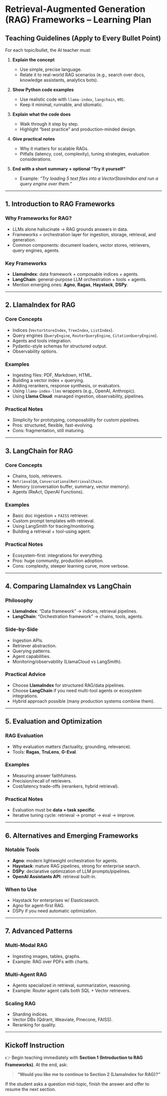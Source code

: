 # Retrieval-Augmented Generation (RAG) Frameworks – Learning Plan

## Teaching Guidelines (Apply to Every Bullet Point)

For each topic/bullet, the AI teacher must:

1. **Explain the concept**
   - Use simple, precise language.
   - Relate it to real-world RAG scenarios (e.g., search over docs, knowledge assistants, analytics bots).

2. **Show Python code examples**
   - Use realistic code with `llama-index`, `langchain`, etc.
   - Keep it minimal, runnable, and idiomatic.

3. **Explain what the code does**
   - Walk through it step by step.
   - Highlight “best practice” and production-minded design.

4. **Give practical notes**
   - Why it matters for scalable RAGs.
   - Pitfalls (latency, cost, complexity), tuning strategies, evaluation considerations.

5. **End with a short summary + optional “Try it yourself”**
   - Example: *“Try loading 5 text files into a VectorStoreIndex and run a query engine over them.”*

---

## 1. Introduction to RAG Frameworks

### Why Frameworks for RAG?
- LLMs alone hallucinate → RAG grounds answers in data.
- Frameworks = orchestration layer for ingestion, storage, retrieval, and generation.
- Common components: document loaders, vector stores, retrievers, query engines, agents.

### Key Frameworks
- **LlamaIndex**: data framework + composable indices + agents.
- **LangChain**: general-purpose LLM orchestration + tools + agents.
- Mention emerging ones: **Agno**, **Ragas**, **Haystack**, **DSPy**.

---

## 2. LlamaIndex for RAG

### Core Concepts
- Indices (`VectorStoreIndex`, `TreeIndex`, `ListIndex`).
- Query engines (`QueryEngine`, `RouterQueryEngine`, `CitationQueryEngine`).
- Agents and tools integration.
- Pydantic-style schemas for structured output.
- Observability options.

### Examples
- Ingesting files: PDF, Markdown, HTML.
- Building a vector index + querying.
- Adding rerankers, response synthesis, or evaluators.
- Using `llama-index-llms` wrappers (e.g., OpenAI, Anthropic).
- Using **Llama Cloud**: managed ingestion, observability, pipelines.

### Practical Notes
- Simplicity for prototyping, composability for custom pipelines.
- Pros: structured, flexible, fast-evolving.
- Cons: fragmentation, still maturing.

---

## 3. LangChain for RAG

### Core Concepts
- Chains, tools, retrievers.
- `RetrievalQA`, `ConversationalRetrievalChain`.
- Memory (conversation buffer, summary, vector memory).
- Agents (ReAct, OpenAI Functions).

### Examples
- Basic doc ingestion + `FAISS` retriever.
- Custom prompt templates with retrieval.
- Using LangSmith for tracing/monitoring.
- Building a retrieval + tool-using agent.

### Practical Notes
- Ecosystem-first: integrations for everything.
- Pros: huge community, production adoption.
- Cons: complexity, steeper learning curve, more verbose.

---

## 4. Comparing LlamaIndex vs LangChain

### Philosophy
- **LlamaIndex**: “Data framework” → indices, retrieval pipelines.
- **LangChain**: “Orchestration framework” → chains, tools, agents.

### Side-by-Side
- Ingestion APIs.
- Retriever abstraction.
- Querying patterns.
- Agent capabilities.
- Monitoring/observability (LlamaCloud vs LangSmith).

### Practical Advice
- Choose **LlamaIndex** for structured RAG/data pipelines.
- Choose **LangChain** if you need multi-tool agents or ecosystem integrations.
- Hybrid approach possible (many production systems combine them).

---

## 5. Evaluation and Optimization

### RAG Evaluation
- Why evaluation matters (factuality, grounding, relevance).
- Tools: **Ragas**, **TruLens**, **G-Eval**.

### Examples
- Measuring answer faithfulness.
- Precision/recall of retrievers.
- Cost/latency trade-offs (rerankers, hybrid retrieval).

### Practical Notes
- Evaluation must be **data + task specific**.
- Iterative tuning cycle: retrieval → prompt → eval → improve.

---

## 6. Alternatives and Emerging Frameworks

### Notable Tools
- **Agno**: modern lightweight orchestration for agents.
- **Haystack**: mature RAG pipelines, strong for enterprise search.
- **DSPy**: declarative optimization of LLM prompts/pipelines.
- **OpenAI Assistants API**: retrieval built-in.

### When to Use
- Haystack for enterprises w/ Elasticsearch.
- Agno for agent-first RAG.
- DSPy if you need automatic optimization.

---

## 7. Advanced Patterns

### Multi-Modal RAG
- Ingesting images, tables, graphs.
- Example: RAG over PDFs with charts.

### Multi-Agent RAG
- Agents specialized in retrieval, summarization, reasoning.
- Example: Router agent calls both SQL + Vector retrievers.

### Scaling RAG
- Sharding indices.
- Vector DBs (Qdrant, Weaviate, Pinecone, FAISS).
- Reranking for quality.

---

## Kickoff Instruction

👉 Begin teaching immediately with **Section 1 (Introduction to RAG Frameworks)**.
At the end, ask:

> **“Would you like me to continue to Section 2 (LlamaIndex for RAG)?”**

If the student asks a question mid-topic, finish the answer and offer to resume the next section.
